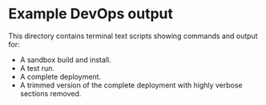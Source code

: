 # Example DevOps output

This directory contains terminal text scripts showing commands and output for:

* A sandbox build and install.
* A test run.
* A complete deployment.
* A trimmed version of the complete deployment with highly verbose sections removed.
